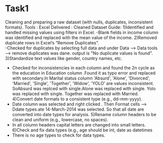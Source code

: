 # Task1
Cleaning and preparing a raw dataset (with nulls, duplicates, inconsistent formats).
Tools : Excel
Delivered : Cleaned Dataset
Guide: 
1)Identified and handled missing values using  filters in Excel.
    -Blank fields in income column was identified and replaced with the mean value of the income.
2)Removed duplicate rows in Excel’s “Remove Duplicates”.  
   -Checked for duplicates by selecting full data and under Data --> Data tools --> remove duplicates was dane.
    output is "No duplicate values is found".
3)Standardize text values like gender, country names, etc.
   - Checked for inconsistencies in each column and found the 2n cycle as the education in Education column .Found it as typo error and replaced with secondary.In Marital status column 'Absurd', 'Alone', 'Divorced', 'Married', 'Single', 'Together', 'Widow', 'YOLO' are values inconsistent. SoAbsurd was replced with single.Alone was replaced with single. Yolo was replaced with single. Together was replaced with Married.
4)Convert date formats to a consistent type (e.g., dd-mm-yyyy).
   - Date column was selected and right clicked . Then Format cells --> Ddate types.ate 14-March-2014 was selected. So that all date are converted into date types for analysis.
5)Rename column headers to be clean and uniform (e.g., lowercase, no spaces).
   - In all column headers capital letters are changed into small letters.
6)Check and fix data types (e.g., age should be int, date as datetimes
   - There is no age types to check for data types.
